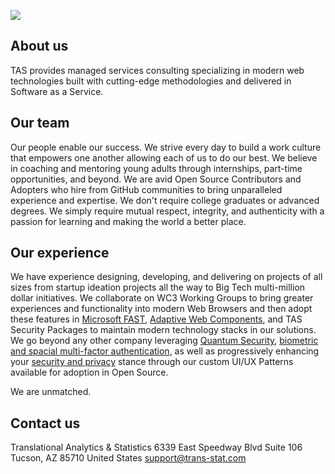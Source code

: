 
![](https://sso.trans-stat.com/auth/resources/ju3f6/login/login/images/NextMed.png)

## About us
TAS provides managed services consulting specializing in modern web technologies built with cutting-edge methodologies and delivered in Software as a Service.

## Our team
Our people enable our success. We strive every day to build a work culture that empowers one another allowing each of us to do our best. We believe in coaching and mentoring young adults through internships, part-time opportunities, and beyond. We are avid Open Source Contributors and Adopters who hire from GitHub communities to bring unparalleled experience and expertise. We don't require college graduates or advanced degrees. We simply require mutual respect, integrity, and authenticity with a passion for learning and making the world a better place.

## Our experience
We have experience designing, developing, and delivering on projects of all sizes from startup ideation projects all the way to Big Tech multi-million dollar initiatives. We collaborate on WC3 Working Groups to bring greater experiences and functionality into modern Web Browsers and then adopt these features in [Microsoft FAST](https://github.com/microsoft/fast), [Adaptive Web Components](https://github.com/Adaptive-Web-Community/Adaptive-Web-Components), and TAS Security Packages to maintain modern technology stacks in our solutions. We go beyond any other company leveraging [Quantum Security](https://www.qusecure.com), [biometric and spacial multi-factor authentication](https://www.ivalt.com), as well as progressively enhancing your [security and privacy](https://github.com/trans-stat/tas-security) stance through our custom UI/UX Patterns available for adoption in Open Source.

We are unmatched.


## Contact us

Translational Analytics & Statistics
6339 East Speedway Blvd
Suite 106
Tucson, AZ 85710
United States
[support@trans-stat.com](mailto:support@trans-stat.com)
